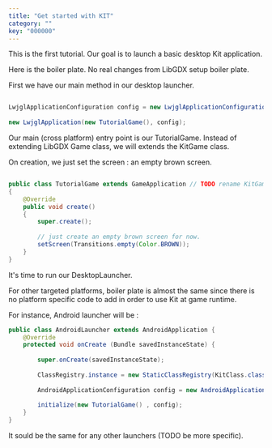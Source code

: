 ```yaml
---
title: "Get started with KIT"
category: ""
key: "000000"
---
```


This is the first tutorial. Our goal is to launch a basic desktop Kit application.

Here is the boiler plate. No real changes from LibGDX setup boiler plate.

First we have our main method in our desktop launcher.


```java

LwjglApplicationConfiguration config = new LwjglApplicationConfiguration();
		
new LwjglApplication(new TutorialGame(), config);

```


Our main (cross platform) entry point is our TutorialGame.
Instead of extending LibGDX Game class, we will extends the KitGame class.

On creation, we just set the screen : an empty brown screen.


```java

public class TutorialGame extends GameApplication // TODO rename KitGame
{
	@Override
	public void create() 
	{
		super.create();
			
		// just create an empty brown screen for now.
		setScreen(Transitions.empty(Color.BROWN));
	}
}

```


It's time to run our DesktopLauncher.


For other targeted platforms, boiler plate is almost the same since there is no platform specific
code to add in order to use Kit at game runtime.

For instance, Android launcher will be :

```java
public class AndroidLauncher extends AndroidApplication {
	@Override
	protected void onCreate (Bundle savedInstanceState) {
		
		super.onCreate(savedInstanceState);
		
		ClassRegistry.instance = new StaticClassRegistry(KitClass.class); // TODO explain this
		
		AndroidApplicationConfiguration config = new AndroidApplicationConfiguration();
		
		initialize(new TutorialGame() , config);
	}
}

```

It sould be the same for any other launchers (TODO be more specific).

